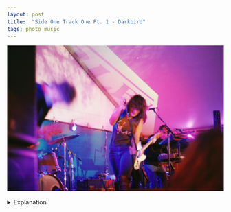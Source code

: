 ```yaml
---
layout: post
title:  "Side One Track One Pt. 1 - Darkbird"
tags: photo music
---
```


![Darkbird](/assets/images/SOTO-Darkbird-1.jpg)

<details>
    <summary>Explanation</summary>

    tl;dr: f/1.7, 1/15 or 1/30, Lomography 400, 50mm<br><br>

    Going into Side One Track One, Darkbird was one of the bands I had seen before and I had a good idea of what kind of picture I wanted to take. I'd already been at Hotel Vegas/The Volstead for a few hours and caught some shows, including Jane Leo, Foxtales, and a bit of Megafauna and Queen Serene. I'd already taken a decent chunk of pictures and felt a bit comfortable with the camera. That said, I had only gotten my film camera about a week beforehand and had only shot a single roll of black and white film (100 ISO). Shooting 400 ISO, though, I didn't really know what kind of film grain I'd get or how that'd affect the clarity of the images I ended up with. All in all, I ended up pretty surprised at how nice the colors of the Lomography film turned out, as well as this particular image. Also, I kind of like the mild grittiness of the film grain.<br><br>

    I knew going into taking pictures of Darkbird I wanted to highlight the energy of the front woman, Kelly Barnes, and the energy of the band overall. Considering the only lens I had was a 50mm, I knew I'd have to be relatively close, this is true for most of the music pictures, if only to get enough motion captured. Personally, I enjoy being towards the front of crowds at a show anyways. I think this is mostly because I like the energy of the crowd towards the front. They're either fans or otherwise want to enjoy the show up close and aren't afraid to enjoy it. I can't quite remember what exact settings I used for this particular image, but I imagine it was probably as wide as I could get with my lens, f/1.7, and a shutter of either 1/15 or 1/30. I feel like I remember wanting to make sure this picture was focused on Kelly, though it looks like it might be focused a bit further back. Either way, when I got the pictures back, I found myself drawn to this image due to it lining up pretty closely with what I intended. On the left side the guitarist, Brian Cole, is largely reduced to a blurred head next to the speakers while Kelly strikes a strong pose in the center. While the actual colors on the day weren't quite what turned out here, I actually like the kinda pink/magenta glow. It seems like the Lomography film kind of does this a fair bit, creating these kinds of pastel neons where they aren't quite so strong in real life.<br><br>

    Before ending this, I want to talk about another Darkbird picture I took towards the end of their show. Below is an image I took to intentionally show a picture I knew wouldn't really end up that interesting. I took it from the back of the crowd and all in all, the image feels really flat. Honestly, there's nothing too wrong with it. Unlike the first picture, you can actually see the whole band! (besides the drummer) You can also see the crowd and that it seems to be relatively deep, I think I was probably 10 rows back as opposed to the 1 or two from the other picture. But the image also feels a bit bland and lifeless. Perhaps if the crowd had their hands up or someone were in the middle of jumping there'd be more apparent energy. In a later post, I'll show an image which could work from this distance and this same lens. I think with this I just want to highlight that where you stand affects not just your view, but your possibilities.<br><br>
    
    <img src="/assets/images/SOTO-Darkbird-2.jpg" alt="Darkbird">
</details>
